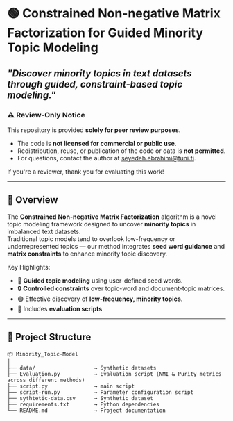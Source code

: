 # 🟢 Constrained Non-negative Matrix Factorization for Guided Minority Topic Modeling

*"Discover minority topics in text datasets through guided, constraint-based topic modeling."*
---

### ⚠️ Review-Only Notice

This repository is provided **solely for peer review purposes**.

- The code is **not licensed for commercial or public use**.
- Redistribution, reuse, or publication of the code or data is **not permitted**.
- For questions, contact the author at [seyedeh.ebrahimi@tuni.fi](mailto:seyedeh.ebrahimi@tuni.fi).

If you're a reviewer, thank you for evaluating this work!

---

## 🧭 Overview

The **Constrained Non-negative Matrix Factorization** algorithm is a novel topic modeling framework designed to uncover **minority topics** in imbalanced text datasets.  
Traditional topic models tend to overlook low-frequency or underrepresented topics — our method integrates **seed word guidance** and **matrix constraints** to enhance minority topic discovery.

Key Highlights:
- 🎯 **Guided topic modeling** using user-defined seed words.
- 🔒 **Controlled constraints** over topic-word and document-topic matrices.
- 🟢 Effective discovery of **low-frequency, minority topics**.
- 🧪 Includes **evaluation scripts**

---

## 📂 Project Structure

```plaintext
📦 Minority_Topic-Model
│
├── data/                   → Synthetic datasets
├── Evaluation.py           → Evaluation script (NMI & Purity metrics across different methods)
├── script.py               → main script
├── script-run.py           → Parameter configuration script
├── sythtetic-data.csv      → Synthetic dataset
├── requirements.txt        → Python dependencies
└── README.md               → Project documentation


